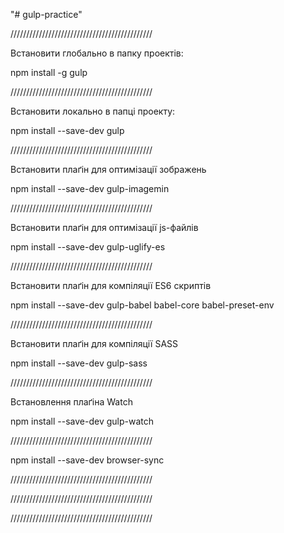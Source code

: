 "# gulp-practice"

/////////////////////////////////////////////

Встановити глобально в папку проектів:

npm install -g gulp

/////////////////////////////////////////////

Встановити локально в папці проекту:

npm install --save-dev gulp

/////////////////////////////////////////////

Встановити плаґін для оптимізації зображень

npm install --save-dev gulp-imagemin

/////////////////////////////////////////////

Встановити плаґін для оптимізації js-файлів

npm install --save-dev gulp-uglify-es

/////////////////////////////////////////////

Встановити плаґін для компіляції ES6 скриптів

npm install --save-dev gulp-babel babel-core babel-preset-env

/////////////////////////////////////////////

Встановити плаґін для компіляції SASS

npm install --save-dev gulp-sass

/////////////////////////////////////////////

Встановлення плаґіна Watch

npm install --save-dev gulp-watch

/////////////////////////////////////////////

npm install --save-dev browser-sync

/////////////////////////////////////////////


/////////////////////////////////////////////


/////////////////////////////////////////////
